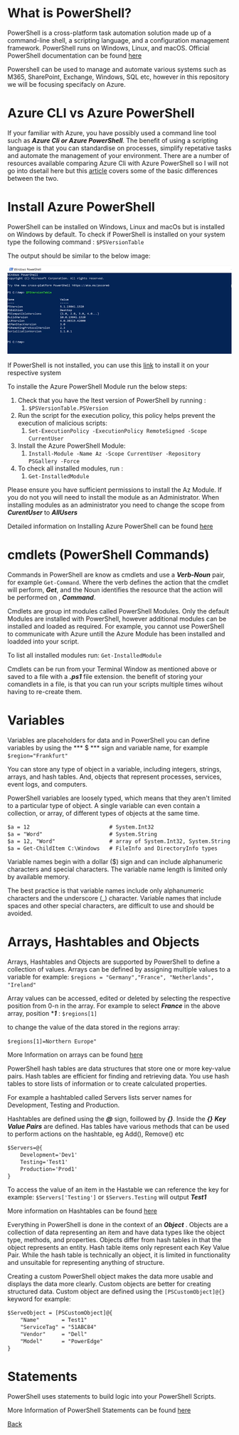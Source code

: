 # What is PowerShell?
PowerShell is a cross-platform task automation solution made up of a command-line shell, a scripting language, and a configuration management framework. PowerShell runs on Windows, Linux, and macOS. Official PowerShell documentation can be found [here](https://docs.microsoft.com/en-us/powershell/scripting/overview)

Powershell can be used to manage and automate various systems such as M365, SharePoint, Exchange, Windows, SQL etc, however in this repository we will be focusing specifacly on Azure.

# Azure CLI vs Azure PowerShell
If your familiar with Azure, you have possibly used a command line tool such as ***Azure Cli or Azure PowerShell***. The benefit of using a scripting language is that you can standardise on processes, simplify repetative tasks and automate the management of your environment. There are a number of resources available comparing Azure Cli with Azure PowerShell so I will not go into dsetail here but this [article](https://docs.microsoft.com/en-us/azure/developer/azure-cli/choose-the-right-azure-command-line-tool) covers some of the basic differences between the two.

# Install Azure PowerShell
PowerShell can be installed on Windows, Linux and macOs but is installed on Windows by default. 
To check if PowerShell is installed on your system type the following command : ```$PSVersionTable```

The output should be similar to the below image:

![PowerShell Version](/img/psVersionTable.png)

If PowerShell is not installed, you can use this [link](https://docs.microsoft.com/en-us/powershell/scripting/install/installing-powershell?view=powershell-7.2) to install it on your respective system

To installe the Azure PowerShell Module run the below steps:
1. Check that you have the ltest version of PowerShell by running : 
   1. ```$PSVersionTable.PSVersion```
2. Run the script for the execution policy, this policy helps prevent the execution of malicious scripts: 
   1. ```Set-ExecutionPolicy -ExecutionPolicy RemoteSigned -Scope CurrentUser ```
3. Install the Azure PowerShell Module: 
   1. ```Install-Module -Name Az -Scope CurrentUser -Repository PSGallery -Force```
4. To check all installed modules, run :
   1. ```Get-InstalledModule```

Please ensure you have sufficient permissions to install the Az Module. If you do not you will need to install the module as an Administrator. When installing modules as an administrator you need to change the scope from ***CurentUser*** to ***AllUsers***

Detailed information on Installing Azure PowerShell can be found [here](https://docs.microsoft.com/en-us/powershell/azure/install-az-ps)

# cmdlets (PowerShell Commands)
Commands in PowerShell are know as cmdlets and use a ***Verb-Noun*** pair, for example  ```Get-Command```. Where the verb defines the action that the cmdlet will perform, ***Get***, and the Noun identifies the resource that the action will be performed on , ***Command***. 

Cmdlets are group int modules called PowerShell Modules. Only the default Modules are installed with PowerShell, however additional modules can be installed and loaded as required. For example, you cannot use PowerShell to communicate with Azure untill the Azure Module has been installed and loadded into your script.

To list all installed modules run: ```Get-InstalledModule```

Cmdlets can be run from your Terminal Window as mentioned above or saved to a file with a ***.ps1*** file extension. the benefit of storing your comandlets in a file, is that you can run your scripts multiple times wihout having to re-create them.

# Variables 
Variables are placeholders for data and in PowerShell you can define variables by using the *** $ *** sign and variable name, for example ```$region="Frankfurt"``` 

You can store any type of object in a variable, including integers, strings, arrays, and hash tables. And, objects that represent processes, services, event logs, and computers.

PowerShell variables are loosely typed, which means that they aren't limited to a particular type of object. A single variable can even contain a collection, or array, of different types of objects at the same time.

```
$a = 12                         # System.Int32
$a = "Word"                     # System.String
$a = 12, "Word"                 # array of System.Int32, System.String
$a = Get-ChildItem C:\Windows   # FileInfo and DirectoryInfo types
```

Variable names begin with a dollar ($) sign and can include alphanumeric characters and special characters. The variable name length is limited only by available memory.

The best practice is that variable names include only alphanumeric characters and the underscore (_) character. Variable names that include spaces and other special characters, are difficult to use and should be avoided.

# Arrays,  Hashtables and Objects

Arrays, Hashtables and Objects are supported by PowerShell to define a collection of values.
 Arrays can be defined by assigning multiple values to a variable for example: ``` $regions = "Germany","France", "Netherlands", "Ireland" ``` 

Array values can be accessed, edited or deleted by selecting the respective position from 0-n in the array. For example to select ***France*** in the above array, position ****1*** :
```$regions[1]```

to change the value of the data stored in the regions array:

```$regions[1]=Northern Europe"```


More Information on arrays can be found [here](https://docs.microsoft.com/en-us/powershell/scripting/lang-spec/chapter-09)

PowerShell hash tables are data structures that store one or more key-value pairs. Hash tables are efficient for finding and retrieving data. You use hash tables to store lists of information or to create calculated properties.

For example a hashtabled called Servers lists server names for Development, Testing and Production.

Hashtables are defined using the ***@*** sign, foillowed by ***{}***. Inside the ***{}*** ***Key Value Pairs*** are defined. Has tables have various methods that can be used to perform actions on the hashtable, eg Add(), Remove() etc

```
$Servers=@{
    Development='Dev1'
    Testing='Test1' 
    Production='Prod1'
}
```

To access the value of an item in the Hastable we can reference the key for example: ```$Servers['Testing']``` or ```$Servers.Testing``` will output ***Test1***

More information on Hashtables can be found [here](https://docs.microsoft.com/en-us/powershell/scripting/lang-spec/chapter-10)

Everything in PowerShell is done in the context of an ___Object___ .  Objects are a collection of data representing an item and have data types like the object type, methods, and properties.
Objects differ from hash tables in that the object represents an entity. Hash table items only represent each Key Value Pair. While the hash table is technically an object, it is limited in functionality and unsuitable for representing anything of structure.


Creating a custom PowerShell object makes the data more usable and displays the data more clearly. Custom objects are better for creating structured data. Custom object are defined using the ```[PSCustomObject]@{}``` keyword for example:

```
$ServeObject = [PSCustomObject]@{
    "Name"       = Test1"
    "ServiceTag" = "51ABC84"
    "Vendor"     = "Dell"
    "Model"      = "PowerEdge"
}
```

# Statements

PowerShell uses statements to build logic into your PowerShell Scripts.

More Information of PowerShell Statements can be found [here](https://docs.microsoft.com/en-us/powershell/scripting/lang-spec/chapter-08)




[Back](ReadMe.MD)
